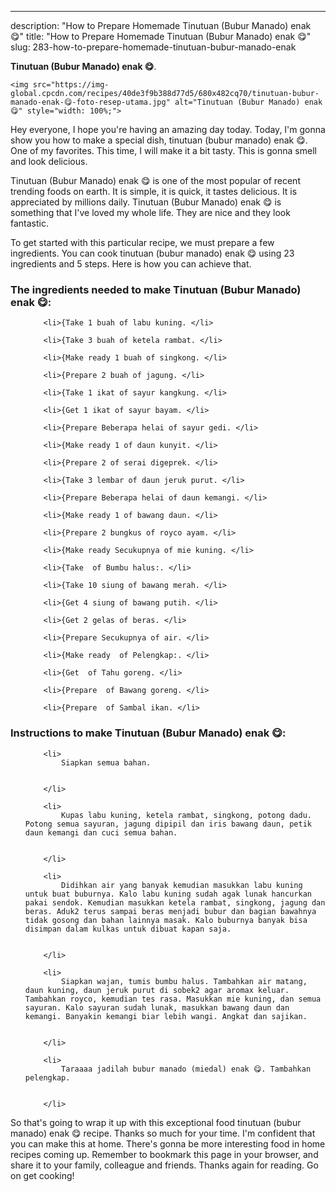 ---
description: "How to Prepare Homemade Tinutuan (Bubur Manado) enak 😋"
title: "How to Prepare Homemade Tinutuan (Bubur Manado) enak 😋"
slug: 283-how-to-prepare-homemade-tinutuan-bubur-manado-enak

<p>
	<strong>Tinutuan (Bubur Manado) enak 😋</strong>. 
	
</p>
<p>
	
	<img src="https://img-global.cpcdn.com/recipes/40de3f9b388d77d5/680x482cq70/tinutuan-bubur-manado-enak-😋-foto-resep-utama.jpg" alt="Tinutuan (Bubur Manado) enak 😋" style="width: 100%;">
	
	
</p>
<p>
	Hey everyone, I hope you're having an amazing day today. Today, I'm gonna show you how to make a special dish, tinutuan (bubur manado) enak 😋. One of my favorites. This time, I will make it a bit tasty. This is gonna smell and look delicious.
</p>
	
<p>
	Tinutuan (Bubur Manado) enak 😋 is one of the most popular of recent trending foods on earth. It is simple, it is quick, it tastes delicious. It is appreciated by millions daily. Tinutuan (Bubur Manado) enak 😋 is something that I've loved my whole life. They are nice and they look fantastic.
</p>
<p>
	
</p>

<p>
To get started with this particular recipe, we must prepare a few ingredients. You can cook tinutuan (bubur manado) enak 😋 using 23 ingredients and 5 steps. Here is how you can achieve that.
</p>

<h3>The ingredients needed to make Tinutuan (Bubur Manado) enak 😋:</h3>

<ol>
	
		<li>{Take 1 buah of labu kuning. </li>
	
		<li>{Take 3 buah of ketela rambat. </li>
	
		<li>{Make ready 1 buah of singkong. </li>
	
		<li>{Prepare 2 buah of jagung. </li>
	
		<li>{Take 1 ikat of sayur kangkung. </li>
	
		<li>{Get 1 ikat of sayur bayam. </li>
	
		<li>{Prepare Beberapa helai of sayur gedi. </li>
	
		<li>{Make ready 1 of daun kunyit. </li>
	
		<li>{Prepare 2 of serai digeprek. </li>
	
		<li>{Take 3 lembar of daun jeruk purut. </li>
	
		<li>{Prepare Beberapa helai of daun kemangi. </li>
	
		<li>{Make ready 1 of bawang daun. </li>
	
		<li>{Prepare 2 bungkus of royco ayam. </li>
	
		<li>{Make ready Secukupnya of mie kuning. </li>
	
		<li>{Take  of Bumbu halus:. </li>
	
		<li>{Take 10 siung of bawang merah. </li>
	
		<li>{Get 4 siung of bawang putih. </li>
	
		<li>{Get 2 gelas of beras. </li>
	
		<li>{Prepare Secukupnya of air. </li>
	
		<li>{Make ready  of Pelengkap:. </li>
	
		<li>{Get  of Tahu goreng. </li>
	
		<li>{Prepare  of Bawang goreng. </li>
	
		<li>{Prepare  of Sambal ikan. </li>
	
</ol>
<p>
	
</p>

<h3>Instructions to make Tinutuan (Bubur Manado) enak 😋:</h3>

<ol>
	
		<li>
			Siapkan semua bahan.
			
			
		</li>
	
		<li>
			Kupas labu kuning, ketela rambat, singkong, potong dadu. Potong semua sayuran, jagung dipipil dan iris bawang daun, petik daun kemangi dan cuci semua bahan.
			
			
		</li>
	
		<li>
			Didihkan air yang banyak kemudian masukkan labu kuning untuk buat buburnya. Kalo labu kuning sudah agak lunak hancurkan pakai sendok. Kemudian masukkan ketela rambat, singkong, jagung dan beras. Aduk2 terus sampai beras menjadi bubur dan bagian bawahnya tidak gosong dan bahan lainnya masak. Kalo buburnya banyak bisa disimpan dalam kulkas untuk dibuat kapan saja.
			
			
		</li>
	
		<li>
			Siapkan wajan, tumis bumbu halus. Tambahkan air matang, daun kuning, daun jeruk purut di sobek2 agar aromax keluar. Tambahkan royco, kemudian tes rasa. Masukkan mie kuning, dan semua sayuran. Kalo sayuran sudah lunak, masukkan bawang daun dan kemangi. Banyakin kemangi biar lebih wangi. Angkat dan sajikan.
			
			
		</li>
	
		<li>
			Taraaaa jadilah bubur manado (miedal) enak 😋. Tambahkan pelengkap.
			
			
		</li>
	
</ol>

<p>
	
</p>

<p>
	So that's going to wrap it up with this exceptional food tinutuan (bubur manado) enak 😋 recipe. Thanks so much for your time. I'm confident that you can make this at home. There's gonna be more interesting food in home recipes coming up. Remember to bookmark this page in your browser, and share it to your family, colleague and friends. Thanks again for reading. Go on get cooking!
</p>
